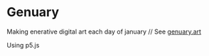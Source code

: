 # Genuary

Making enerative digital art each day of january // See [genuary.art](https://genuary.art)

Using p5.js

<!--
<summary>
Day #
<details>
<img src="" alt="" />
</details>
</summary>
-->
